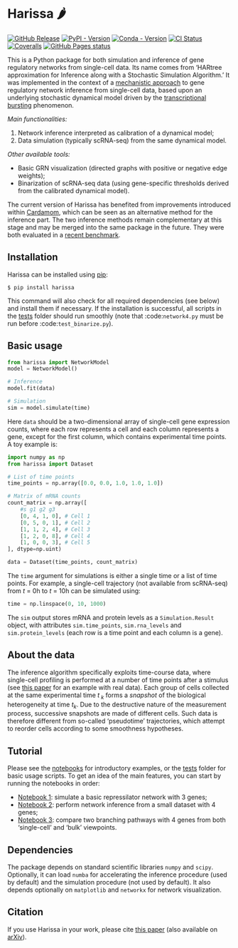 # Harissa 🌶

[![GitHub Release](https://img.shields.io/github/v/release/harissa-framework/harissa?logo=github)](https://github.com/harissa-framework/harissa/releases)
[![PyPI - Version](https://img.shields.io/pypi/v/harissa?logo=pypi)](https://pypi.org/project/harissa/)
[![Conda - Version](https://img.shields.io/conda/v/conda-forge/harissa?logo=condaforge)](https://anaconda.org/conda-forge/harissa)
[![CI Status](https://img.shields.io/github/actions/workflow/status/harissa-framework/harissa/ci.yml?label=CI)](https://github.com/harissa-framework/harissa/actions/workflows/ci.yml)
[![Coveralls](https://img.shields.io/coverallsCoverage/github/harissa-framework/harissa)](https://coveralls.io/github/harissa-framework/harissa?branch=main)
[![GitHub Pages status](https://img.shields.io/github/actions/workflow/status/harissa-framework/harissa/github-pages.yml?label=documentation)](https://harissa-framework.github.io/harissa/)


This is a Python package for both simulation and inference of gene regulatory networks from single-cell data. Its name comes from ‘HARtree approximation for Inference along with a Stochastic Simulation Algorithm.’
It was implemented in the context of a [mechanistic approach](https://doi.org/10.1186/s12918-017-0487-0) to gene regulatory network inference from single-cell data, based upon an underlying stochastic dynamical model driven by the [transcriptional bursting](https://en.wikipedia.org/wiki/Transcriptional_bursting) phenomenon.

*Main functionalities:*

1. Network inference interpreted as calibration of a dynamical model;
2. Data simulation (typically scRNA-seq) from the same dynamical model.

*Other available tools:*

* Basic GRN visualization (directed graphs with positive or negative edge weights);
* Binarization of scRNA-seq data (using gene-specific thresholds derived from the calibrated dynamical model).

The current version of Harissa has benefited from improvements introduced within [Cardamom](https://github.com/eliasventre/cardamom), which can be seen as an alternative method for the inference part.
The two inference methods remain complementary at this stage and may be merged into the same package in the future.
They were both evaluated in a [recent benchmark](https://doi.org/10.1371/journal.pcbi.1010962).

## Installation

Harissa can be installed using [pip](https://packaging.python.org/en/latest/tutorials/installing-packages/):

```console
$ pip install harissa
```

This command will also check for all required dependencies (see below) and install them if necessary.
If the installation is successful, all scripts in the [tests](https://github.com/ulysseherbach/harissa/tree/main/tests) folder should run smoothly (note that :code:`network4.py` must be run before :code:`test_binarize.py`).

## Basic usage

```python
from harissa import NetworkModel
model = NetworkModel()

# Inference
model.fit(data)

# Simulation
sim = model.simulate(time)
```

Here `data` should be a two-dimensional array of single-cell gene expression counts, where each row represents a cell and each column represents a gene, except for the first column, which contains experimental time points.
A toy example is:

```python
import numpy as np
from harissa import Dataset

# List of time points
time_points = np.array([0.0, 0.0, 1.0, 1.0, 1.0])

# Matrix of mRNA counts
count_matrix = np.array([
    #s g1 g2 g3
    [0, 4, 1, 0], # Cell 1
    [0, 5, 0, 1], # Cell 2
    [1, 1, 2, 4], # Cell 3
    [1, 2, 0, 8], # Cell 4
    [1, 0, 0, 3], # Cell 5
], dtype=np.uint)

data = Dataset(time_points, count_matrix)
```

The `time` argument for simulations is either a single time or a list of time points.
For example, a single-cell trajectory (not available from scRNA-seq) from *t* = 0h to *t* = 10h can be simulated using:

```python
time = np.linspace(0, 10, 1000)
```

The `sim` output stores mRNA and protein levels as a `Simulation.Result` object, with attributes `sim.time_points`, `sim.rna_levels` and `sim.protein_levels` (each row is a time point and each column is a gene).

## About the data

The inference algorithm specifically exploits time-course data,
where single-cell profiling is performed at a number of time points after a stimulus (see [this paper](https://doi.org/10.1371/journal.pcbi.1010962) for an example with real data).
Each group of cells collected at the same experimental time *t*<sub> *k*</sub> forms a *snapshot* of the biological heterogeneity at time *t*<sub>*k*</sub>.
Due to the destructive nature of the measurement process, successive snapshots are made of different cells.
Such data is therefore different from so-called ‘pseudotime’ trajectories, which attempt to reorder cells according to some smoothness hypotheses.

## Tutorial

Please see the [notebooks](https://github.com/ulysseherbach/harissa/tree/main/notebooks) for introductory examples, or the [tests](https://github.com/ulysseherbach/harissa/tree/main/tests) folder for basic usage scripts.
To get an idea of the main features, you can start by running the notebooks in order:

* [Notebook 1](https://github.com/ulysseherbach/harissa/blob/main/notebooks/notebook1.ipynb): simulate a basic repressilator network with 3 genes;
* [Notebook 2](https://github.com/ulysseherbach/harissa/blob/main/notebooks/notebook2.ipynb): perform network inference from a small dataset with 4 genes;
* [Notebook 3](https://github.com/ulysseherbach/harissa/blob/main/notebooks/notebook3.ipynb): compare two branching pathways with 4 genes from both ‘single-cell’ and ‘bulk’ viewpoints.

## Dependencies

The package depends on standard scientific libraries `numpy` and `scipy`.
Optionally, it can load `numba` for accelerating the inference procedure (used by default) and the simulation procedure (not used by default).
It also depends optionally on `matplotlib` and `networkx` for network visualization.

## Citation

If you use Harissa in your work, please cite [this paper](https://doi.org/10.1007/978-3-031-42697-1_7) (also available on [arXiv](https://doi.org/10.48550/arXiv.2309.05112)).
